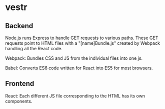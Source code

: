 # vestr

## Backend

Node.js runs Express to handle GET requests to various paths. These GET requests point to HTML files with a "[name]Bundle.js" created by Webpack handling all the React code. 

Webpack: Bundles CSS and JS from the individual files into one js.

Babel: Converts ES6 code written for React into ES5 for most browsers.

## Frontend

React: Each different JS file corresponding to the HTML has its own components.
